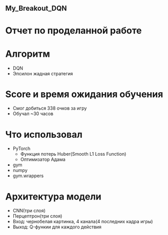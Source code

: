 ## My_Breakout_DQN

# Отчет по проделанной работе

# Алгоритм

* DQN
* Эпсилон жадная стратегия

# Score и время ожидания обучения

* Смог добиться 338 очков за игру
* Обучал ~30 часов

# Что использовал

* PyTorch
  * Функция потерь Huber(Smooth L1 Loss Function)
  * Оптимизатор Адама
* gym
* numpy
* gym.wrappers

# Архитектура модели

* CNN(три слоя)
* Перцептрон(три слоя)
* Вход: чернобелая картинка, 4 канала(4 последних кадра игры)
* Выход: Q-функии для каждого действия
